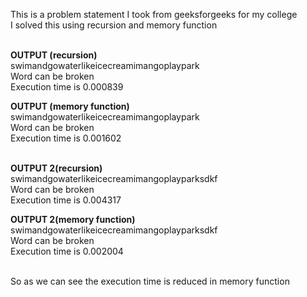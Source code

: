 This is a problem statement I took from geeksforgeeks for my college
<br />
I solved this using recursion and memory function
<br /> <br />

<b>OUTPUT (recursion)</b> <br />
swimandgowaterlikeicecreamimangoplaypark <br />
Word can be broken  <br />
Execution time is 0.000839  <br />

<b>OUTPUT (memory function)</b>  <br />
swimandgowaterlikeicecreamimangoplaypark <br />
Word can be broken  <br />
Execution time is 0.001602<br />
<br />

<b>OUTPUT 2(recursion) </b><br />
swimandgowaterlikeicecreamimangoplayparksdkf <br />
Word can be broken  <br />
Execution time is 0.004317  <br />


<b>OUTPUT 2(memory function)</b>  <br />
swimandgowaterlikeicecreamimangoplayparksdkf <br />
Word can be broken  <br />
Execution time is 0.002004<br />
<br />



So as we can see the execution time is reduced in memory function

